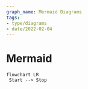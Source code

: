 ```yaml
---
graph_name: Mermaid Diagrams
tags:
- type/diagrams
- date/2022-02-04
---
```

   
# Mermaid   
   
```mermaid  
flowchart LR  
 Start --> Stop 
```

